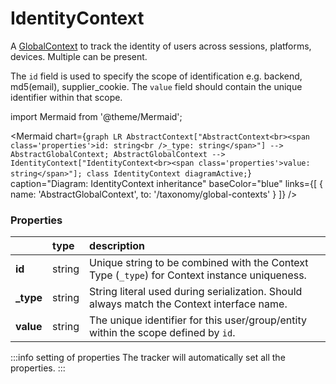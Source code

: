 # IdentityContext

A [GlobalContext](/taxonomy/reference/global-contexts/overview.md)  to track the identity of users across sessions, platforms, devices. Multiple can be present.

The `id` field is used to specify the scope of identification e.g. backend, md5(email), supplier_cookie.
The `value` field should contain the unique identifier within that scope.

import Mermaid from '@theme/Mermaid';

<Mermaid chart={`
	graph LR
        AbstractContext["AbstractContext<br><span class='properties'>id: string<br />_type: string</span>"] --> AbstractGlobalContext;
        AbstractGlobalContext --> IdentityContext["IdentityContext<br><span class='properties'>value: string</span>"];
    class IdentityContext diagramActive;
`} 
  caption="Diagram: IdentityContext inheritance" 
  baseColor="blue" 
  links={[
        { name: 'AbstractGlobalContext', to: '/taxonomy/global-contexts' }
]}
/>

### Properties
|                 | type      | description
| :--             | :--       | :--           
| **id**    | string      | Unique string to be combined with the Context Type (`_type`) for Context instance uniqueness.
| **_type** | string      | String literal used during serialization. Should always match the Context interface name.     
| **value**  | string   | The unique identifier for this user/group/entity within the scope defined by `id`.

:::info setting of properties
The tracker will automatically set all the properties.
:::
